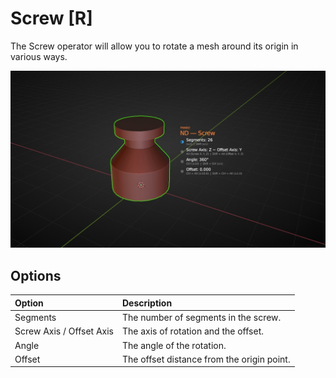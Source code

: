 # Screw [R]

The Screw operator will allow you to rotate a mesh around its origin in various ways.

![Screw Operator](../_media/screw-out.jpg ':size=800')

## Options

| Option | Description |
| :------ | :----------- |
| Segments | The number of segments in the screw. |
| Screw Axis / Offset Axis | The axis of rotation and the offset. |
| Angle | The angle of the rotation. |
| Offset | The offset distance from the origin point. |